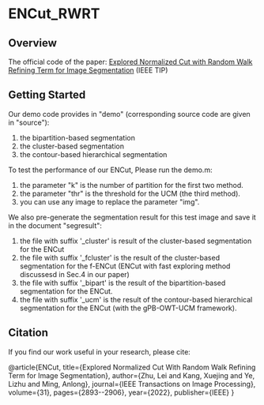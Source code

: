 # ENCut_RWRT
## Overview

The official code of the paper: [Explored Normalized Cut with Random Walk Refining Term for Image Segmentation][arxiv] (IEEE TIP)

## Getting Started

Our demo code provides in "demo" (corresponding source code are given in "source"):

1. the bipartition-based segmentation
2. the cluster-based segmentation
3. the contour-based hierarchical segmentation

To test the performance of our ENCut, Please run the demo.m:
1. the parameter "k" is the number of partition for the first two method.
2. the parameter "thr" is the threshold for the UCM (the third method). 
3. you can use any image to replace the parameter "img".


We also pre-generate the segmentation result for this test image and save it in the document "segresult":
1. the file with suffix '_cluster' is result of the cluster-based segmentation for the ENCut
2. the file with suffix '_fcluster' is the result of the cluster-based segmentation for the f-ENCut (ENCut with fast exploring method discussesd in Sec.4 in our paper)
3. the file with suffix '_bipart' is the result of the bipartition-based segmentation for the ENCut.
4. the file with suffix '_ucm' is the result of the contour-based hierarchical segmentation for the ENCut (with the gPB-OWT-UCM framework). 


## Citation

If you find our work useful in your research, please cite:

@article{ENCut,
  title={Explored Normalized Cut With Random Walk Refining Term for Image Segmentation},
  author={Zhu, Lei and Kang, Xuejing and Ye, Lizhu and Ming, Anlong},
  journal={IEEE Transactions on Image Processing},
  volume={31},
  pages={2893--2906},
  year={2022},
  publisher={IEEE}
}

[arxiv]: https://ieeexplore.ieee.org/abstract/document/9745758/
